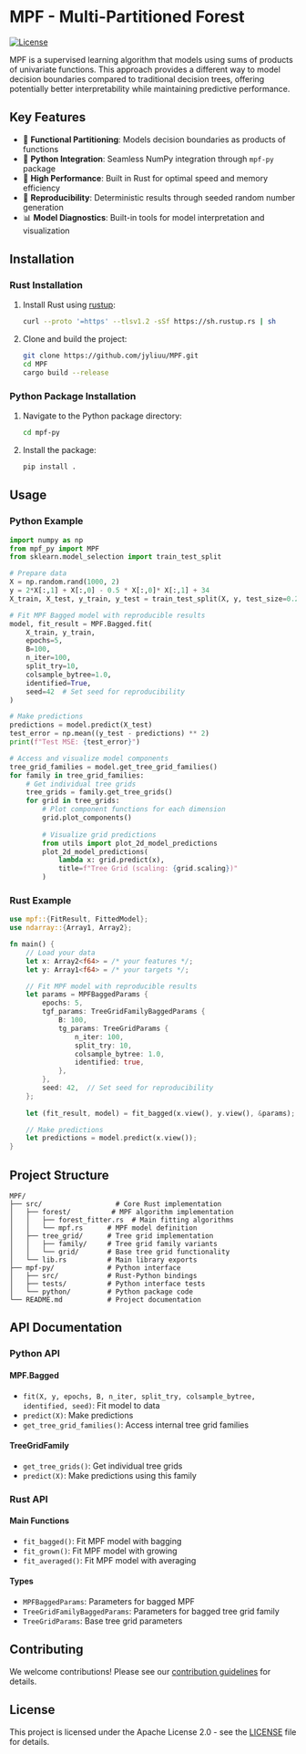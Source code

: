 # MPF - Multi-Partitioned Forest

[![License](https://img.shields.io/badge/License-Apache_2.0-blue.svg)](https://opensource.org/licenses/Apache-2.0)

MPF is a supervised learning algorithm that models using sums of products of univariate functions. This approach provides a different way to model decision boundaries compared to traditional decision trees, offering potentially better interpretability while maintaining predictive performance.

## Key Features

- 🌳 **Functional Partitioning**: Models decision boundaries as products of functions
- 🐍 **Python Integration**: Seamless NumPy integration through `mpf-py` package
- 🚀 **High Performance**: Built in Rust for optimal speed and memory efficiency
- 🎯 **Reproducibility**: Deterministic results through seeded random number generation
- 📊 **Model Diagnostics**: Built-in tools for model interpretation and visualization

## Installation

### Rust Installation

1. Install Rust using [rustup](https://rustup.rs/):
   ```sh
   curl --proto '=https' --tlsv1.2 -sSf https://sh.rustup.rs | sh
   ```

2. Clone and build the project:
   ```sh
   git clone https://github.com/jyliuu/MPF.git
   cd MPF
   cargo build --release
   ```

### Python Package Installation

1. Navigate to the Python package directory:
   ```sh
   cd mpf-py
   ```

2. Install the package:
   ```sh
   pip install .
   ```

## Usage

### Python Example

```python
import numpy as np
from mpf_py import MPF
from sklearn.model_selection import train_test_split

# Prepare data
X = np.random.rand(1000, 2)
y = 2*X[:,1] + X[:,0] - 0.5 * X[:,0]* X[:,1] + 34
X_train, X_test, y_train, y_test = train_test_split(X, y, test_size=0.2, random_state=42)

# Fit MPF Bagged model with reproducible results
model, fit_result = MPF.Bagged.fit(
    X_train, y_train,
    epochs=5,
    B=100,
    n_iter=100,
    split_try=10,
    colsample_bytree=1.0,
    identified=True,
    seed=42  # Set seed for reproducibility
)

# Make predictions
predictions = model.predict(X_test)
test_error = np.mean((y_test - predictions) ** 2)
print(f"Test MSE: {test_error}")

# Access and visualize model components
tree_grid_families = model.get_tree_grid_families()
for family in tree_grid_families:
    # Get individual tree grids
    tree_grids = family.get_tree_grids()
    for grid in tree_grids:
        # Plot component functions for each dimension
        grid.plot_components()
        
        # Visualize grid predictions
        from utils import plot_2d_model_predictions
        plot_2d_model_predictions(
            lambda x: grid.predict(x), 
            title=f"Tree Grid (scaling: {grid.scaling})"
        )
```

### Rust Example

```rust
use mpf::{FitResult, FittedModel};
use ndarray::{Array1, Array2};

fn main() {
    // Load your data
    let x: Array2<f64> = /* your features */;
    let y: Array1<f64> = /* your targets */;

    // Fit MPF model with reproducible results
    let params = MPFBaggedParams {
        epochs: 5,
        tgf_params: TreeGridFamilyBaggedParams {
            B: 100,
            tg_params: TreeGridParams {
                n_iter: 100,
                split_try: 10,
                colsample_bytree: 1.0,
                identified: true,
            },
        },
        seed: 42,  // Set seed for reproducibility
    };
    
    let (fit_result, model) = fit_bagged(x.view(), y.view(), &params);

    // Make predictions
    let predictions = model.predict(x.view());
}
```

## Project Structure

```
MPF/
├── src/                  # Core Rust implementation
│   ├── forest/          # MPF algorithm implementation
│   │   ├── forest_fitter.rs  # Main fitting algorithms
│   │   └── mpf.rs      # MPF model definition
│   ├── tree_grid/      # Tree grid implementation
│   │   ├── family/     # Tree grid family variants
│   │   └── grid/       # Base tree grid functionality
│   └── lib.rs          # Main library exports
├── mpf-py/             # Python interface
│   ├── src/            # Rust-Python bindings
│   ├── tests/          # Python interface tests
│   └── python/         # Python package code
└── README.md           # Project documentation
```

## API Documentation

### Python API

#### MPF.Bagged
- `fit(X, y, epochs, B, n_iter, split_try, colsample_bytree, identified, seed)`: Fit model to data
- `predict(X)`: Make predictions
- `get_tree_grid_families()`: Access internal tree grid families

#### TreeGridFamily
- `get_tree_grids()`: Get individual tree grids
- `predict(X)`: Make predictions using this family

### Rust API

#### Main Functions
- `fit_bagged()`: Fit MPF model with bagging
- `fit_grown()`: Fit MPF model with growing
- `fit_averaged()`: Fit MPF model with averaging

#### Types
- `MPFBaggedParams`: Parameters for bagged MPF
- `TreeGridFamilyBaggedParams`: Parameters for bagged tree grid family
- `TreeGridParams`: Base tree grid parameters

## Contributing

We welcome contributions! Please see our [contribution guidelines](CONTRIBUTING.md) for details.

## License

This project is licensed under the Apache License 2.0 - see the [LICENSE](LICENSE) file for details.
